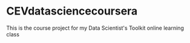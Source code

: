 # CEVdatasciencecoursera
This is the course project for my Data Scientist's Toolkit online learning class
